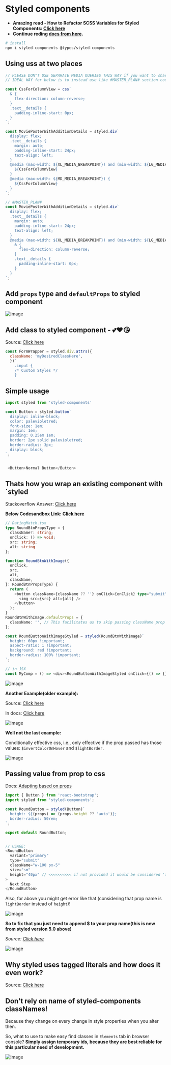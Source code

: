 # Styled components

- **Amazing read - How to Refactor SCSS Variables for Styled Components: [Click here](https://code.likeagirl.io/how-to-refactor-scss-variables-for-styled-components-e0a7610fcbb4)**
- **Continue reding [docs from here](https://styled-components.com/docs/basics#getting-started).**

```bash
# install
npm i styled-components @types/styled-components
```

## Using uss at two places

```ts
// PLEASE DON"T USE SEPARATE MEDIA QUERIES THIS WAY if you want to share code b/w them, this is a contrived example to show usage of css in multiple places only.
// IDEAL WAY for below is to instead use like #MASTER_PLAN# section code block.

const CssForColumnView = css`
  & {
    flex-direction: column-reverse;
  }
  .text__details {
    padding-inline-start: 0px;
  }
`;

const MoviePosterWithAdditionDetails = styled.div`
  display: flex;
  .text__details {
    margin: auto;
    padding-inline-start: 24px;
    text-align: left;
  }
  @media (max-width: ${XL_MEDIA_BREAKPOINT}) and (min-width: ${LG_MEDIA_BREAKPOINT}) {
    ${CssForColumnView}
  }
  @media (max-width: ${MD_MEDIA_BREAKPOINT}) {
    ${CssForColumnView}
  }
`;
```

```ts
// #MASTER_PLAN#
const MoviePosterWithAdditionDetails = styled.div`
  display: flex;
  .text__details {
    margin: auto;
    padding-inline-start: 24px;
    text-align: left;
  }
  @media (max-width: ${XL_MEDIA_BREAKPOINT}) and (min-width: ${LG_MEDIA_BREAKPOINT}), (max-width: ${MD_MEDIA_BREAKPOINT}) {
    & {
      flex-direction: column-reverse;
    }
    .text__details {
      padding-inline-start: 0px;
    }
  }
`;
```

## Add `props` type and `defaultProps` to styled component

![image](https://user-images.githubusercontent.com/31458531/235714441-12bd188b-06e0-49c9-892e-6a5353794987.png)


## Add class to styled component - 💕❤😘

Source: [Click here](https://stackoverflow.com/questions/59756648/add-classes-to-styled-component)

```js
const FormWrapper = styled.div.attrs({
  className: 'myDesiredClassHere',
  })`
    .input {
    /* Custom Styles */
    }
```


## Simple usage

```js
import styled from 'styled-components'

const Button = styled.button`
  display: inline-block;
  color: palevioletred;
  font-size: 1em;
  margin: 1em;
  padding: 0.25em 1em;
  border: 2px solid palevioletred;
  border-radius: 3px;
  display: block;
`;


 <Button>Normal Button</Button>
```

## Thats how you wrap an existing component with `styled

Stackoverflow Answer: [Click here](https://stackoverflow.com/a/52542937/10012446)

**Below Codesandbox Link: [Click here](https://codesandbox.io/s/objective-wave-bwzfpl?file=/src/App.tsx)**

```ts
// DatingMatch.tsx
type RoundBtnPropsType = {
  className?: string;
  onClick: () => void;
  src: string;
  alt: string
};

function RoundBtnWithImage({
  onClick,
  src,
  alt,
  className,
}: RoundBtnPropsType) {
  return (
    <button className={className ?? ''} onClick={onClick} type="submit">
      <img src={src} alt={alt} />
    </button>
  );
}
RoundBtnWithImage.defaultProps = {
  className: '', // This facilitates us to skip passing className prop to the `RoundButtonWithImageStyled` when we actually use it in JSX. FYI: If you add a className prop to `RoundButtonWithImageStyled` then that class will also be assigned to `button` tag as well. AWESOME, isn't IT!
};

const RoundButtonWithImageStyled = styled(RoundBtnWithImage)`
  height: 60px !important;
  aspect-ratio: 1 !important;
  background: red !important;
  border-radius: 100% !important;
`;

// in JSX
const MyComp = () => <div><RoundButtonWithImageStyled onClick={() => {}} src="" alt="Pass Button Here" /></div>
```

![image](https://user-images.githubusercontent.com/31458531/205321080-838ccb5c-da57-4ebc-8593-c3634d9ae90e.png)

**Another Example(older example):**

Source: [Click here](https://stackoverflow.com/a/66170576/10012446)

In docs: [Click here](https://styled-components.com/docs/api#transient-props)

![image](https://user-images.githubusercontent.com/31458531/202514876-65e03d7f-aac7-4f05-aa6a-5e49dafc1182.png)


**Well not the last example:**

Conditionally effective css, i.e., only effective if the prop passed has those values: `$invertColorOnHover` and `$lightBorder`.

![image](https://user-images.githubusercontent.com/31458531/205344157-9c6c885d-d64e-4dbf-aa87-8f15b5b0fee7.png)


## Passing value from prop to css

Docs: [Adapting based on props](https://styled-components.com/docs/basics#adapting-based-on-props)

```js
import { Button } from 'react-bootstrap';
import styled from 'styled-components';

const RoundButton = styled(Button)`
  height: ${(props) => (props.height ?? 'auto')};
  border-radius: 50rem;
`;

export default RoundButton;


// USAGE:
<RoundButton
  variant="primary"
  type="submit"
  className="w-100 px-5"
  size="sm"
  height="40px" // <<<<<<<<<< if not provided it would be considered 'auto'
>
  Next Step
</RoundButton>

```

Also, for above you might get error like that (considering that prop name is `lightBorder` instead of `height`)!

![image](https://user-images.githubusercontent.com/31458531/205305518-fbdbc26b-32d1-42ea-be3b-7910b07dc08a.png)


**So to fix that you just need to append $ to your prop name(this is new from styled version 5.0 above)**

*Source: [Click here](https://gist.github.com/meddokss/009cdb5192e487654c0d90cd8f692214)*

![image](https://user-images.githubusercontent.com/31458531/205305372-c19e5bd0-cb96-45c7-bea8-43cf5205e3a5.png)

## Why styled uses tagged literals and how does it even work?

Source: [Click here](https://styled-components.com/docs/advanced#tagged-template-literals)


## Don't rely on name of styled-components classNames!

Because they change on every change in style properties when you alter then.

So, what to use to make easy find classes in `Elements` tab in browser console? **Simply assign temporary ids, because they are best reliable for this particular need of development.**

![image](https://github.com/sahilrajput03/cssDesignTrail/assets/31458531/ed5d4e44-e448-4e74-833a-277bf21b6a2b)

